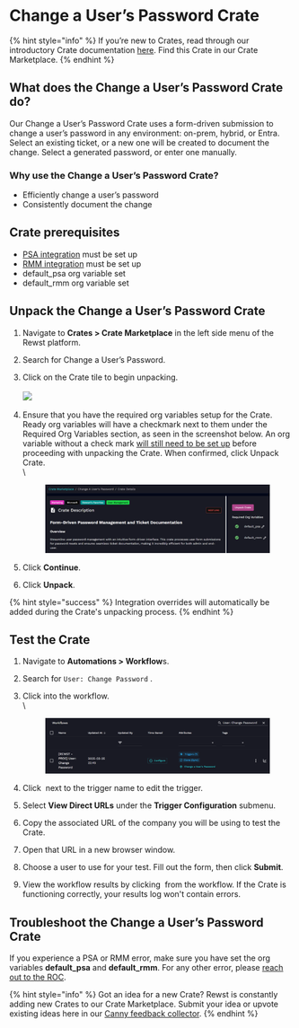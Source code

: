 # Change a User’s Password Crate

{% hint style="info" %}
If you’re new to Crates, read through our introductory Crate documentation [here](https://docs.rewst.help/prebuilt-automations/crates). Find this Crate in our Crate Marketplace.
{% endhint %}

## What does the Change a User’s Password Crate do?

Our Change a User’s Password Crate uses a form-driven submission to change a user’s password in any environment: on-prem, hybrid, or Entra. Select an existing ticket, or a new one will be created to document the change. Select a generated password, or enter one manually.

### Why use the Change a User’s Password Crate?

* Efficiently change a user’s password
* Consistently document the change

## Crate prerequisites

* [PSA integration](../../configuration/integrations/integration-guides/psa/) must be set up
* [RMM integration](../../configuration/integrations/integration-guides/rmm/) must be set up
* default\_psa org variable set
* default\_rmm org variable set

## Unpack the Change a User’s Password Crate

1. Navigate to **Crates > Crate Marketplace** in the left side menu of the Rewst platform.
2. Search for Change a User’s Password.
3. Click on the Crate tile to begin unpacking.\
   \
   ![](<../../../.gitbook/assets/Screenshot 2025-03-26 at 4.25.01 PM.png>)
4.  Ensure that you have the required org variables setup for the Crate. Ready org variables will have a checkmark next to them under the Required Org Variables section, as seen in the screenshot below. An org variable without a check mark [will still need to be set up](../../configuration/organization-variables.md) before proceeding with unpacking the Crate. When confirmed, click Unpack Crate.\
    \


    <figure><img src="../../../.gitbook/assets/image (44).png" alt=""><figcaption></figcaption></figure>
5. Click **Continue**.
6. Click **Unpack**.

{% hint style="success" %}
Integration overrides will automatically be added during the Crate's unpacking process.&#x20;
{% endhint %}

## Test the Crate

1. Navigate to **Automations > Workflow**s.
2. Search for `User: Change Password` .
3.  Click into the workflow.\
    \


    <figure><img src="../../../.gitbook/assets/image (45).png" alt=""><figcaption></figcaption></figure>
4. Click <img src="../../../.gitbook/assets/Screenshot 2025-02-21 at 11.20.06 AM.png" alt="" data-size="line"> next to the trigger name to edit the trigger.
5. Select **View Direct URLs** under the **Trigger Configuration** submenu.
6. Copy the associated URL of the company you will be using to test the Crate.&#x20;
7. Open that URL in a new browser window.
8. Choose a user to use for your test. Fill out the form, then click **Submit**.
9. View the workflow results by clicking <img src="../../../.gitbook/assets/Screenshot 2025-03-05 at 2.40.07 PM (1).png" alt="" data-size="line"> from the workflow. If the Crate is functioning correctly, your results log won't contain errors.

## Troubleshoot the Change a User’s Password Crate

If you experience a PSA or RMM error, make sure you have set the org variables **default\_psa** and **default\_rmm**. For any other error, please [reach out to the ROC](../../../support-and-community/roc-support/).

{% hint style="info" %}
Got an idea for a new Crate? Rewst is constantly adding new Crates to our Crate Marketplace. Submit your idea or upvote existing ideas here in our [Canny feedback collector](https://rewst.canny.io/crates).
{% endhint %}
